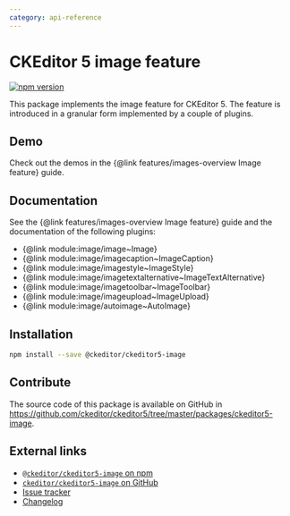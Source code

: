 ```yaml
---
category: api-reference
---
```


# CKEditor 5 image feature

[![npm version](https://badge.fury.io/js/%40ckeditor%2Fckeditor5-image.svg)](https://www.npmjs.com/package/@ckeditor/ckeditor5-image)

This package implements the image feature for CKEditor 5. The feature is introduced in a granular form implemented by a couple of plugins.

## Demo

Check out the demos in the {@link features/images-overview Image feature} guide.

## Documentation

See the {@link features/images-overview Image feature} guide and the documentation of the following plugins:

* {@link module:image/image~Image}
* {@link module:image/imagecaption~ImageCaption}
* {@link module:image/imagestyle~ImageStyle}
* {@link module:image/imagetextalternative~ImageTextAlternative}
* {@link module:image/imagetoolbar~ImageToolbar}
* {@link module:image/imageupload~ImageUpload}
* {@link module:image/autoimage~AutoImage}

## Installation

```bash
npm install --save @ckeditor/ckeditor5-image
```

## Contribute

The source code of this package is available on GitHub in https://github.com/ckeditor/ckeditor5/tree/master/packages/ckeditor5-image.

## External links

* [`@ckeditor/ckeditor5-image` on npm](https://www.npmjs.com/package/@ckeditor/ckeditor5-image)
* [`ckeditor/ckeditor5-image` on GitHub](https://github.com/ckeditor/ckeditor5/tree/master/packages/ckeditor5-image)
* [Issue tracker](https://github.com/ckeditor/ckeditor5/issues)
* [Changelog](https://github.com/ckeditor/ckeditor5/blob/master/CHANGELOG.md)
